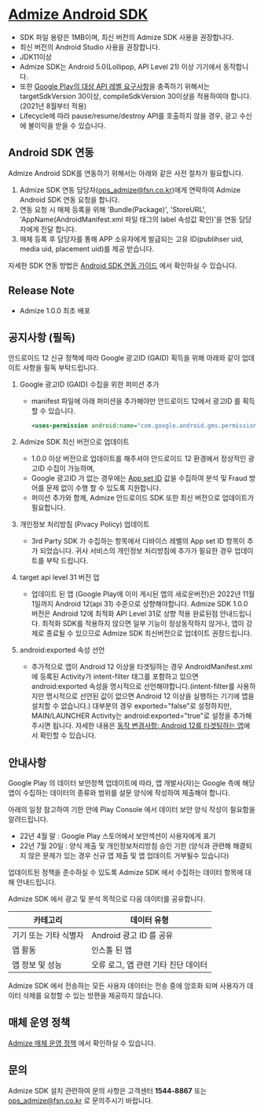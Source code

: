 [Admize Android SDK](https://github.com/admize/admize-sdk-android/blob/main/README.md)
====
- SDK 파일 용량은 1MB이며, 최신 버전의 Admize SDK 사용을 권장합니다.
- 최신 버전의 Android Studio 사용을 권장합니다.
- JDK11이상
- Admize SDK는 Android 5.0(Lollipop, API Level 21) 이상 기기에서 동작합니다. 
- 또한 [Google Play의 대상 API 레벨 요구사항](https://developer.android.com/distribute/best-practices/develop/target-sdk?hl=ko)을 충족하기 위해서는 targetSdkVersion 30이상, compileSdkVersion 30이상을 적용하여야 합니다.(2021년 8월부터 적용)
- Lifecycle에 따라 pause/resume/destroy API를 호출하지 않을 경우, 광고 수신에 불이익을 받을 수 있습니다.

Android SDK 연동
----
Admize Android SDK를 연동하기 위해서는 아래와 같은 사전 절차가 필요합니다.
1) Admize SDK 연동 담당자(ops_admize@fsn.co.kr)에게 연락하여 Admize Android SDK 연동 요청을 합니다.
2) 연동 요청 시 매체 등록을 위해 'Bundle(Package)', 'StoreURL', 'AppName(AndroidManifest.xml 파일 <application> 태그의 label 속성값 확인)'을 연동 담당자에게 전달 합니다.
3) 매체 등록 후 담당자를 통해 APP 소유자에게 발급되는 고유 ID(publihser uid, media uid, placement uid)를 제공 받습니다.

자세한 SDK 연동 방법은 [Android SDK 연동 가이드](https://github.com/admize/admize-sdk-android/blob/main/Android%20SDK%20%EC%97%B0%EB%8F%99%20%EA%B0%80%EC%9D%B4%EB%93%9C.md) 에서 확인하실 수 있습니다.

Release Note
----
- Admize 1.0.0 최초 배포

공지사항 (필독)
----
안드로이드 12 신규 정책에 따라 Google 광고ID (GAID) 획득을 위해 아래와 같이 업데이트 사항을 필독 부탁드립니다.

1. Google 광고ID (GAID) 수집을 위한 퍼미션 추가 
   - manifest 파일에 아래 퍼미션을 추가해야만 안드로이드 12에서 광고ID 를 획득할 수 있습니다.
     ```xml
     <uses-permission android:name="com.google.android.gms.permission.AD_ID"/>
     ```
2. Admize SDK 최신 버전으로 업데이트
   - 1.0.0 이상 버전으로 업데이트를 해주셔야 안드로이드 12 환경에서 정상적인 광고ID 수집이 가능하며,
   - Google 광고ID 가 없는 경우에는 [App set ID](https://developer.android.com/training/articles/app-set-id) 값을 수집하여 분석 및 Fraud 방어를 문제 없이 수행 할 수 있도록 지원합니다.
   - 퍼미션 추가와 함께, Admize 안드로이드 SDK 또한 최신 버전으로 업데이트가 필요합니다.

3. 개인정보 처리방침 (Pivacy Policy) 업데이트 
   - 3rd Party SDK 가 수집하는 항목에서 디바이스 레벨의 App set ID 항목이 추가 되었습니다. 귀사 서비스의 개인정보 처리방침에 추가가 필요한 경우 업데이트를 부탁 드립니다.

4. target api level 31 버전 업
   - 업데이트 된 앱 (Google Play에 이미 게시된 앱의 새로운버전)은 2022년 11월 1일까지 Android 12(api 31) 수준으로 상향해야합니다. Admize SDK 1.0.0 버전은 Android 12에 최적화  API Level 31로 상향 적용 완료된점 안내드립니다. 최적화 SDK를 적용하지 않으면 일부 기능이 정상동작하지 않거나, 앱이 강제로 종료될 수 있으므로 Admize SDK 최신버전으로 업데이트 권장드립니다. 

5. android:exported 속성 선언
   - 추가적으로 앱이 Android 12 이상을 타겟팅하는 경우 AndroidManifest.xml에 등록된 Activity가 intent-filter 태그를 포함하고 있으면 android:exported 속성을 명시적으로 선언해야합니다.(intent-filter를 사용하지만 명시적으로 선언된 값이 없으면 Android 12 이상을 실행하는 기기에 앱을 설치할 수 없습니다.) 대부분의 경우 exported="false"로 설정하지만, MAIN/LAUNCHER Activity는 android:exported="true"로 설정을 추가해주시면 됩니다.
자세한 내용은 [동작 변경사항: Android 12를 타겟팅하는 앱](https://developer.android.com/about/versions/12/behavior-changes-12?hl=ko)에서 확인할 수 있습니다.
 
안내사항
----
Google Play 의 데이터 보안정책 업데이트에 따라, 앱 개발사(자)는 Google 측에 해당 앱이 수집하는 데이터의 종류와 범위를 설문 양식에 작성하여 제출해야 합니다.

아래의 일정 참고하여 기한 안에 Play Console 에서 데이터 보안 양식 작성이 필요함을 알려드립니다.

- 22년 4월 말 : Google Play 스토어에서 보안섹션이 사용자에게 표기
- 22년 7월 20일 : 양식 제출 및 개인정보처리방침 승인 기한 (양식과 관련해 해결되지 않은 문제가 있는 경우 신규 앱 제출 및 앱 업데이트 거부될수 있습니다)

업데이트된 정책을 준수하실 수 있도록 Admize SDK 에서 수집하는 데이터 항목에 대해 안내드립니다.

Admize SDK 에서 광고 및 분석 목적으로 다음 데이터를 공유합니다.

카테고리|데이터 유형
---|---
기기 또는 기타 식별자|Android 광고 ID 를 공유
앱 활동|인스톨 된 앱
앱 정보 및 성능|오류 로그, 앱 관련 기타 진단 데이터

Admize SDK 에서 전송하는 모든 사용자 데이터는 전송 중에 암호화 되며 사용자가 데이터 삭제를 요청할 수 있는 방편을 제공하지 않습니다.

매체 운영 정책
----
[Admize 매체 운영 정책](https://admize-static.s3.ap-northeast-2.amazonaws.com/ADMIZE_%EB%A7%A4%EC%B2%B4%EC%9A%B4%EC%98%81%EC%A0%95%EC%B1%85.html) 에서 확인하실 수 있습니다.

문의
----
Admize SDK 설치 관련하여 문의 사항은 고객센터 **1544-8867** 또는
<ops_admize@fsn.co.kr> 로 문의주시기 바랍니다.
